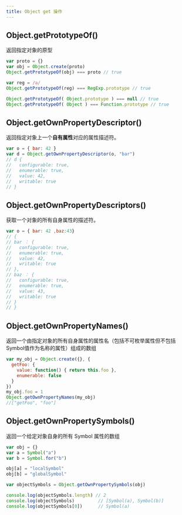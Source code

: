 ```yaml
---
title: Object get 操作
---
```

## Object.getPrototypeOf()

返回指定对象的原型

```javascript
var proto = {}
var obj = Object.create(proto)
Object.getPrototypeOf(obj) === proto // true

var reg = /a/
Object.getPrototypeOf(reg) === RegExp.prototype // true

Object.getPrototypeOf( Object.prototype ) === null // true
Object.getPrototypeOf( Object ) === Function.prototype // true
```

## Object.getOwnPropertyDescriptor()

返回指定对象上一个**自有属性**对应的属性描述符。

```javascript
var o = { bar: 42 }
var d = Object.getOwnPropertyDescriptor(o, "bar")
// d {
//   configurable: true,
//   enumerable: true,
//   value: 42,
//   writable: true
// }
```

## Object.getOwnPropertyDescriptors()

获取一个对象的所有自身属性的描述符。

```javascript
var o = { bar: 42 ,baz:43}
// {
// bar ： {
//   configurable: true,
//   enumerable: true,
//   value: 42,
//   writable: true
// },
// baz ： {
//   configurable: true,
//   enumerable: true,
//   value: 43,
//   writable: true
// }
// }
```

## Object.getOwnPropertyNames()

返回一个由指定对象的所有自身属性的属性名（包括不可枚举属性但不包括Symbol值作为名称的属性）组成的数组

```javascript
var my_obj = Object.create({}, {
  getFoo: {
    value: function() { return this.foo },
    enumerable: false
  }
})
my_obj.foo = 1
Object.getOwnPropertyNames(my_obj)
//["getFoo", "foo"]
```

## Object.getOwnPropertySymbols()

返回一个给定对象自身的所有 Symbol 属性的数组

```javascript
var obj = {}
var a = Symbol("a")
var b = Symbol.for("b")

obj[a] = "localSymbol"
obj[b] = "globalSymbol"

var objectSymbols = Object.getOwnPropertySymbols(obj)

console.log(objectSymbols.length) // 2
console.log(objectSymbols)         // [Symbol(a), Symbol(b)]
console.log(objectSymbols[0])      // Symbol(a)
```
